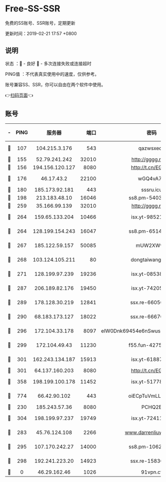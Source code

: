 # Free-SS-SSR

免费的SS账号、SSR账号，定期更新

更新时间：2019-02-21 17:57 +0800

## 说明

状态     ：🙂 - 良好 🙁 - 多次连接失败或连接超时

PING值   ：不代表真实使用中的速度，仅供参考。

账号兼容SS、SSR，你可以自由在两个软件中使用。

👉[扫码页面](https://liesauer.github.io/free-ss-ssr.github.io/)👈

## 账号

|-|PING|服务器|端口|密码|加密方式|区域|
|:----:|:----:|:-----:|-----:|:----:|:----:|:----:|
|🙂|107|104.215.3.176|543|qazwsxedc|aes-256-gcm|JP|
|🙂|155|52.79.241.242|32010|http://gggg.rocks|chacha20|KR|
|🙂|156|194.156.120.127|8080|http://t.cn/EGJIyrl|rc4-md5|RU|
|🙂|176|46.17.43.2|22100|wGQ4vA7D|aes-256-gcm|RU|
|🙂|180|185.173.92.181|443|sssru.icu|rc4-md5|RU|
|🙂|198|213.183.48.10|16046|ss8.pm-54030489|rc4-md5|RU|
|🙂|259|35.166.99.139|32010|http://gggg.rocks|chacha20|US|
|🙂|264|159.65.133.204|10466|isx.yt-98521403|aes-256-cfb|SG|
|🙂|264|128.199.154.243|16047|ss8.pm-65144282|aes-256-cfb|SG|
|🙂|267|185.122.59.157|50085|mUW2XWw8|aes-256-cfb|GB|
|🙂|268|103.124.105.211|80|dongtaiwang.com|aes-256-cfb|US|
|🙂|271|128.199.97.239|19236|isx.yt-08538888|aes-256-cfb|SG|
|🙂|287|206.189.82.176|19450|isx.yt-74205456|aes-256-cfb|SG|
|🙂|289|178.128.30.219|12841|ssx.re-66050306|aes-256-cfb|SG|
|🙂|290|68.183.173.127|18022|ssx.re-66670067|aes-256-cfb|US|
|🙂|296|172.104.33.178|8097|eIW0Dnk69454e6nSwuspv9DmS201tQ0D|aes-256-cfb|SG|
|🙂|299|172.104.49.43|11230|f55.fun-42754708|aes-256-cfb|SG|
|🙂|301|162.243.134.187|15913|isx.yt-61887596|aes-256-cfb|US|
|🙂|301|64.137.160.203|8080|http://t.cn/EGJIyrl|rc4-md5|CA|
|🙂|358|198.199.100.178|11452|isx.yt-51778386|aes-256-cfb|US|
|🙂|774|66.42.90.102|443|oiECpTuVmLLxk4Ts|aes-256-cfb|US|
|🙂|230|185.243.57.36|8080|PCHQ2E|rc4-md5|US|
|🙂|304|198.199.97.237|19749|isx.yt-72411034|aes-256-cfb|US|
|🙁|283|45.76.124.108|2266|www.darrenliuwei.com|aes-256-cfb|AU|
|🙁|295|107.170.242.27|14000|ss8.pm-10628623|aes-256-cfb|US|
|🙁|298|192.241.223.20|14923|ssx.re-15830035|aes-256-cfb|US|
|🙁|0|46.29.162.46|1026|91vpn.cf|rc4-md5|RU|

